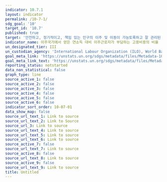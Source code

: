```yaml
---
indicator: 10.7.1
layout: indicator
permalink: /10-7-1/
sdg_goal: '10'
target_id: '10.7'
published: true
target: '안전하고, 정기적이고, 책임 있는 인구의 이주 및 이동이 가능토록하고 잘 관리된 이민정책 수립 및 이행'
indicator_name: 이주국가에서 얻은 연소득 대비 이주근로자가 부담하는 고용비용의 비율
un_designated_tier: III
un_custodian_agency: 'International Labour Organization (ILO), World Bank (WB)'
goal_meta_link: 'https://unstats.un.org/sdgs/metadata/files/Metadata-10-07-01.pdf'
goal_meta_link_text: 'https://unstats.un.org/sdgs/metadata/files/Metadata-10-07-01.pdf'
reporting_status: notstarted
data_non_statistical: false
graph_type: line
source_active_1: false
source_active_2: false
source_active_3: false
source_active_4: false
source_active_5: false
source_active_6: false
indicator_sort_order: 10-07-01
data_show_map: false
source_url_text_1: Link to source
source_url_text_2: Link to Source
source_url_3: Link to source
source_url_text_4: Link to source
source_url_text_5: Link to source
source_url_text_6: Link to source
source_active_7: false
source_url_text_7: Link to source
source_active_8: false
source_url_text_8: Link to source
source_active_9: false
source_url_text_9: Link to source
title: Untitled
---
```


